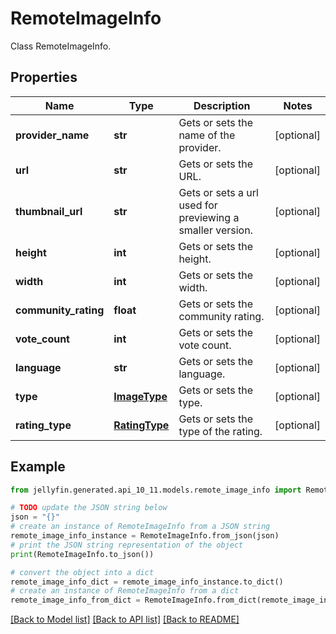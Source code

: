 # RemoteImageInfo

Class RemoteImageInfo.

## Properties

Name | Type | Description | Notes
------------ | ------------- | ------------- | -------------
**provider_name** | **str** | Gets or sets the name of the provider. | [optional] 
**url** | **str** | Gets or sets the URL. | [optional] 
**thumbnail_url** | **str** | Gets or sets a url used for previewing a smaller version. | [optional] 
**height** | **int** | Gets or sets the height. | [optional] 
**width** | **int** | Gets or sets the width. | [optional] 
**community_rating** | **float** | Gets or sets the community rating. | [optional] 
**vote_count** | **int** | Gets or sets the vote count. | [optional] 
**language** | **str** | Gets or sets the language. | [optional] 
**type** | [**ImageType**](ImageType.md) | Gets or sets the type. | [optional] 
**rating_type** | [**RatingType**](RatingType.md) | Gets or sets the type of the rating. | [optional] 

## Example

```python
from jellyfin.generated.api_10_11.models.remote_image_info import RemoteImageInfo

# TODO update the JSON string below
json = "{}"
# create an instance of RemoteImageInfo from a JSON string
remote_image_info_instance = RemoteImageInfo.from_json(json)
# print the JSON string representation of the object
print(RemoteImageInfo.to_json())

# convert the object into a dict
remote_image_info_dict = remote_image_info_instance.to_dict()
# create an instance of RemoteImageInfo from a dict
remote_image_info_from_dict = RemoteImageInfo.from_dict(remote_image_info_dict)
```
[[Back to Model list]](../README.md#documentation-for-models) [[Back to API list]](../README.md#documentation-for-api-endpoints) [[Back to README]](../README.md)


